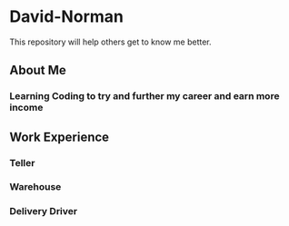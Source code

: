 # David-Norman
This repository will help others get to know me better.

## About Me

### Learning Coding to try and further my career and earn more income

## Work Experience

### Teller

### Warehouse

### Delivery Driver
